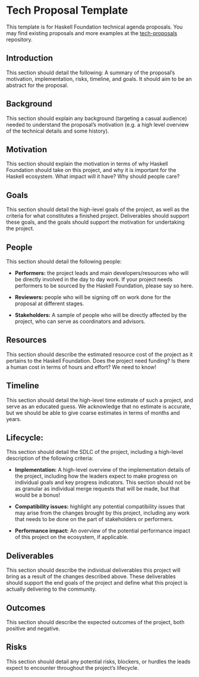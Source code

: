 # Tech Proposal Template



This template is for Haskell Foundation technical agenda proposals. You may find existing proposals and more examples at the [tech-proposals](https://github.com/haskellfoundation/tech-proposals) repository. 



## Introduction

This section should detail the following: A summary of the proposal’s
motivation, implementation, risks, timeline, and goals. It should aim to
be an abstract for the proposal.

## Background

This section should explain any background (targeting a casual audience)
needed to understand the proposal’s motivation (e.g. a high level
overview of the technical details and some history).



## Motivation

This section should explain the motivation in terms of why Haskell
Foundation should take on this project, and why it is important for the
Haskell ecosystem. What impact will it have? Why should people care?

## Goals

This section should detail the high-level goals of the project, as well
as the criteria for what constitutes a finished project. Deliverables
should support these goals, and the goals should support the motivation
for undertaking the project.

## People

This section should detail the following people:

-   **Performers:** the project leads and main developers/resources who will be directly involved in the day to day work. If your project needs performers to be sourced by the Haskell Foundation, please say so here.
    
-   **Reviewers:** people who will be signing off on work done for the proposal at different stages.
    
-   **Stakeholders:** A sample of people who will be directly affected by the project, who can serve as coordinators and advisors.

## Resources

This section should describe the estimated resource cost of the project
as it pertains to the Haskell Foundation. Does the project need funding?
Is there a human cost in terms of hours and effort? We need to know!

## Timeline

This section should detail the high-level time estimate of such a
project, and serve as an educated guess. We acknowledge that no estimate
is accurate, but we should be able to give coarse estimates in terms of
months and years.

## Lifecycle:

This section should detail the SDLC of the project, including a
high-level description of the following criteria:

-   **Implementation:** A high-level overview of the implementation details of the project, including how the leaders expect to make progress on individual goals and key progress indicators. This
    section should not be as granular as individual merge requests that will be made, but that would be a bonus!
    
-   **Compatibility issues:** highlight any potential compatibility issues that may arise from the changes brought by this project, including any work that needs to be done on the part of
    stakeholders or performers.
    
-   **Performance impact:** An overview of the potential performance impact of this project on the ecosystem, if applicable.

## Deliverables

This section should describe the individual deliverables this project
will bring as a result of the changes described above. These
deliverables should support the end goals of the project and define what
this project is actually delivering to the community.

## Outcomes

This section should describe the expected outcomes of the project, both
positive and negative.

## Risks

This section should detail any potential risks, blockers, or hurdles the
leads expect to encounter throughout the project’s lifecycle.
